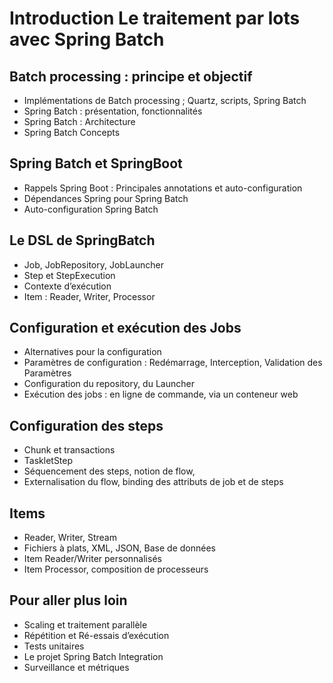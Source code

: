 # Introduction Le traitement par lots avec Spring Batch

## Batch processing : principe et objectif

- Implémentations de Batch processing ; Quartz, scripts, Spring Batch
- Spring Batch : présentation, fonctionnalités
- Spring Batch : Architecture
- Spring Batch Concepts

## Spring Batch et SpringBoot

- Rappels Spring Boot : Principales annotations et auto-configuration
- Dépendances Spring pour Spring Batch
- Auto-configuration Spring Batch

## Le DSL de SpringBatch

- Job, JobRepository, JobLauncher
- Step et StepExecution
- Contexte d’exécution
- Item : Reader, Writer, Processor

## Configuration et exécution des Jobs

- Alternatives pour la configuration
- Paramètres de configuration : Redémarrage, Interception, Validation des Paramètres
- Configuration du repository, du Launcher
- Exécution des jobs : en ligne de commande, via un conteneur web

## Configuration des steps

- Chunk et transactions
- TaskletStep
- Séquencement des steps, notion de flow,
- Externalisation du flow, binding des attributs de job et de steps

## Items

- Reader, Writer, Stream
- Fichiers à plats, XML, JSON, Base de données
- Item Reader/Writer personnalisés
- Item Processor, composition de processeurs

## Pour aller plus loin

- Scaling et traitement parallèle
- Répétition et Ré-essais d’exécution
- Tests unitaires
- Le projet Spring Batch Integration
- Surveillance et métriques
